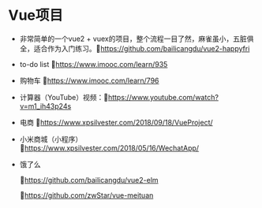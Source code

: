 # Vue项目

- 非常简单的一个vue2 + vuex的项目，整个流程一目了然，麻雀虽小，五脏俱全，适合作为入门练习。🔗https://github.com/bailicangdu/vue2-happyfri

- to-do list 🔗https://www.imooc.com/learn/935

- 购物车 🔗https://www.imooc.com/learn/796

- 计算器（YouTube）视频：🔗https://www.youtube.com/watch?v=m1_ih43p24s

- 电商 🔗https://www.xpsilvester.com/2018/09/18/VueProject/

- 小米商城（小程序）🔗https://www.xpsilvester.com/2018/05/16/WechatApp/

- 饿了么

  🔗https://github.com/bailicangdu/vue2-elm

  🔗https://github.com/zwStar/vue-meituan

